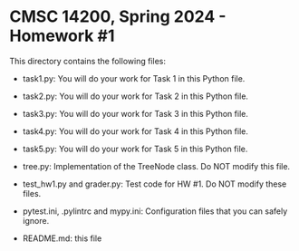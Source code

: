 # CMSC 14200, Spring 2024 - Homework #1

This directory contains the following files:

- task1.py: You will do your work for Task 1 in this Python file.
- task2.py: You will do your work for Task 2 in this Python file.
- task3.py: You will do your work for Task 3 in this Python file.
- task4.py: You will do your work for Task 4 in this Python file.
- task5.py: You will do your work for Task 5 in this Python file.

- tree.py: Implementation of the TreeNode class. Do NOT modify this file.

- test_hw1.py and grader.py: Test code for HW #1. Do NOT modify these files.

- pytest.ini, .pylintrc and mypy.ini: Configuration files that you can safely ignore.

- README.md: this file
